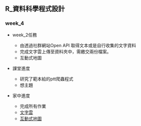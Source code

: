 ## R_資料科學程式設計

### week_4

- week_2任務
    - 由透過社群網站Open API 取得文本或是自行收集的文字資料
    - 完成文字雲上傳至資料夾中，需繳交兩份檔案。
    - 互動式地圖
- 課堂進度
    - 研究了範本給的ptt爬蟲程式
    - 想主題

- 家中進度
    - 完成所有作業
    - [文字雲](https://dadalakun25.github.io/R-mumi/week_4/文字雲/山岳.html)
    - [互動式地圖](https://dadalakun25.github.io/R-mumi/week_4/互動式地圖/互動式地圖.html)

